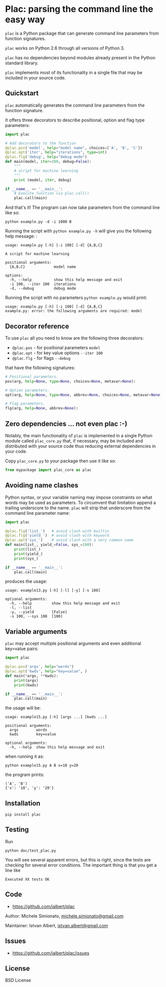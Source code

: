 # Plac: parsing the command line the easy way

`plac` is a Python package that can generate command line parameters
from function signatures.

`plac` works on Python 2.6 through all versions of Python 3.

`plac` has no dependencies beyond modules already present in the Python
standard library.

`plac` implements most of its functionality in a single file that may be
included in your source code.

## Quickstart

`plac` automatically generates the command line parameters from the function signature. 
        
It offers three decorators to describe positional, option and flag type parameters:

```python
import plac

# Add decorators to the function
@plac.pos('model', help="model name", choices=['A', 'B', 'C'])
@plac.opt('iter', help="iterations", type=int)
@plac.flg('debug', help="debug mode")
def main(model, iter=100, debug=False):
    """
    A script for machine learning
    """
    print (model, iter, debug)

if __name__ == '__main__':
    # Execute function via plac.call()
    plac.call(main)
```

And that's it! The program can now take parameters from the command line like so:

    python example.py -d -i 1000 B 

Running the script with `python example.py -h` will give you the following help message: :

```
usage: example.py [-h] [-i 100] [-d] {A,B,C}

A script for machine learning

positional arguments:
  {A,B,C}             model name

options:
  -h, --help          show this help message and exit
  -i 100, --iter 100  iterations
  -d, --debug         debug mode
```

Running the script with no parameters `python example.py` would print:

```
usage: example.py [-h] [-i 100] [-d] {A,B,C}
example.py: error: the following arguments are required: model
```

## Decorator reference

To use `plac` all you need to know are the following three decorators:

* `@plac.pos` - for positional parameters `model`
* `@plac.opt` - for key value options `--iter 100`
* `@plac.flg` - for flags `--debug`

that have the following signatures:

```python
# Positional parameters.
pos(arg, help=None, type=None, choices=None, metavar=None):

# Option parameters.
opt(arg, help=None, type=None, abbrev=None, choices=None, metavar=None):

# Flag parameters.
flg(arg, help=None, abbrev=None):
```

## Zero dependencies ... not even plac :-)

Notably, the main functionality of `plac` is implemented in a single
Python module called `plac_core.py` that, if necessary, may be included and
distributed with your source code thus reducing external dependencies in
your code.

Copy `plac_core.py` to your package then use it like so:

```python
from mypackage import plac_core as plac
```

## Avoiding name clashes

Python syntax, or your variable naming may impose constraints on what
words may be used as parameters. To circumvent that limitation append a
trailing underscore to the name. `plac` will strip that underscore from
the command line parameter name:

```python
import plac

@plac.flg('list_')   # avoid clash with builtin
@plac.flg('yield_')  # avoid clash with keyword
@plac.opt('sys_')    # avoid clash with a very common name
def main(list_, yield_=False, sys_=100):
    print(list_)
    print(yield_)
    print(sys_)

if __name__ == '__main__':
    plac.call(main)
```

produces the usage:

```
usage: example13.py [-h] [-l] [-y] [-s 100]

optional arguments:
  -h, --help         show this help message and exit
  -l, --list
  -y, --yield        [False]
  -s 100, --sys 100  [100]
```

## Variable arguments

`plac` may accept multiple positional arguments and even additional key=value pairs:

```python
import plac

@plac.pos('args', help="words")
@plac.opt('kwds', help="key=value", )
def main(*args, **kwds):
    print(args)
    print(kwds)

if __name__ == '__main__':
    plac.call(main)
```

the usage will be:

```
usage: example15.py [-h] [args ...] [kwds ...]

positional arguments:
  args        words
  kwds        key=value

optional arguments:
  -h, --help  show this help message and exit
```

when running it as:

    python example15.py A B x=10 y=20

the program prints:

    ('A', 'B')
    {'x': '10', 'y': '20'}

## Installation

    pip install plac

## Testing

Run

    python doc/test_plac.py

You will see several apparent errors, but this is right, since the tests
are checking for several error conditions. The important thing is that
you get a line like

`Executed XX tests OK`

## Code

-   <https://github.com/ialbert/plac>

Author: Michele Simionato, <michele.simionato@gmail.com>

Maintainer: Istvan Albert, <istvan.albert@gmail.com>

## Issues

-   <https://github.com/ialbert/plac/issues>

## License

BSD License
